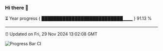 ### Hi there 👋

⏳ Year progress { ███████████████████████████▁▁▁ } 91.13 %

---

⏰ Updated on Fri, 29 Nov 2024 13:02:08 GMT

![Progress Bar CI](https://github.com/IshwaranRudhara/GIT-ACTION/workflows/Progress%20Bar%20CI/badge.svg)
